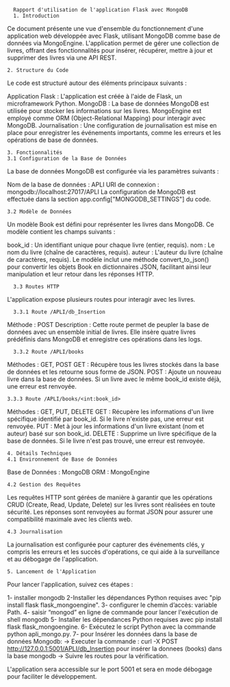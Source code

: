       Rapport d'utilisation de l'application Flask avec MongoDB
      1. Introduction
Ce document présente une vue d'ensemble du fonctionnement d'une application web développée avec Flask, utilisant MongoDB comme base de données via MongoEngine.
L'application permet de gérer une collection de livres, offrant des fonctionnalités pour insérer, récupérer, mettre à jour et supprimer des livres via une API REST.

    2. Structure du Code
Le code est structuré autour des éléments principaux suivants :

Application Flask : L'application est créée à l'aide de Flask, un microframework Python.
MongoDB : La base de données MongoDB est utilisée pour stocker les informations sur les livres. MongoEngine est employé comme ORM (Object-Relational Mapping) pour interagir avec MongoDB.
Journalisation : Une configuration de journalisation est mise en place pour enregistrer les événements importants, comme les erreurs et les opérations de base de données.

    3. Fonctionnalités
    3.1 Configuration de la Base de Données
La base de données MongoDB est configurée via les paramètres suivants :

Nom de la base de données : APLI
URI de connexion : mongodb://localhost:27017/APLI
La configuration de MongoDB est effectuée dans la section app.config["MONGODB_SETTINGS"] du code.

    3.2 Modèle de Données
Un modèle Book est défini pour représenter les livres dans MongoDB. Ce modèle contient les champs suivants :

book_id : Un identifiant unique pour chaque livre (entier, requis).
nom : Le nom du livre (chaîne de caractères, requis).
auteur : L'auteur du livre (chaîne de caractères, requis).
Le modèle inclut une méthode convert_to_json() pour convertir les objets Book en dictionnaires JSON, facilitant ainsi leur manipulation et leur retour dans les réponses HTTP.

      3.3 Routes HTTP
L'application expose plusieurs routes pour interagir avec les livres.

      3.3.1 Route /APLI/db_Insertion
Méthode : POST
Description : Cette route permet de peupler la base de données avec un ensemble initial de livres. Elle insère quatre livres prédéfinis dans MongoDB et enregistre ces opérations dans les logs.

      3.3.2 Route /APLI/books
Méthodes : GET, POST
GET : Récupère tous les livres stockés dans la base de données et les retourne sous forme de JSON.
POST : Ajoute un nouveau livre dans la base de données. Si un livre avec le même book_id existe déjà, une erreur est renvoyée.

    3.3.3 Route /APLI/books/<int:book_id>
Méthodes : GET, PUT, DELETE
GET : Récupère les informations d'un livre spécifique identifié par book_id. Si le livre n'existe pas, une erreur est renvoyée.
PUT : Met à jour les informations d'un livre existant (nom et auteur) basé sur son book_id.
DELETE : Supprime un livre spécifique de la base de données. Si le livre n'est pas trouvé, une erreur est renvoyée.

    4. Détails Techniques
    4.1 Environnement de Base de Données
Base de Données : MongoDB
ORM : MongoEngine
    
    4.2 Gestion des Requêtes
Les requêtes HTTP sont gérées de manière à garantir que les opérations CRUD (Create, Read, Update, Delete) sur les livres sont réalisées en toute sécurité. Les réponses sont renvoyées au format JSON pour assurer une compatibilité maximale avec les clients web.

    4.3 Journalisation
La journalisation est configurée pour capturer des événements clés, y compris les erreurs et les succès d'opérations, ce qui aide à la surveillance et au débogage de l'application.

    5. Lancement de l'Application
Pour lancer l'application, suivez ces étapes :

1- installer mongodb
2-Installer les dépendances Python requises avec "pip install flask flask_mongoengine".
3- configurer le chemin d’accès: variable Path.
4- saisir “mongod” en ligne de commande pour lancer l'exécution de shell mongodb
5- Installer les dépendances Python requises avec pip install flask flask_mongoengine.
6- Exécutez le script Python avec la commande python apli_mongo.py.
7- pour Insérer les données dans la base de données Mongodb:
  ->  Executer la commande : curl -X POST http://127.0.0.1:5001/APLI/db_Insertion pour insérer la donnees (books) dans la base mongodb
  ->  Suivre les routes pour la vérification.

L'application sera accessible sur le port 5001 et sera en mode débogage pour faciliter le développement.
